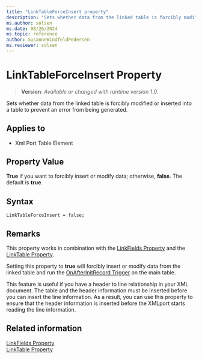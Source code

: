 ```yaml
---
title: "LinkTableForceInsert property"
description: "Sets whether data from the linked table is forcibly modified or inserted into a table to prevent an error from being generated."
ms.author: solsen
ms.date: 08/26/2024
ms.topic: reference
author: SusanneWindfeldPedersen
ms.reviewer: solsen
---
```

[//]: # (START>DO_NOT_EDIT)
[//]: # (IMPORTANT:Do not edit any of the content between here and the END>DO_NOT_EDIT.)
[//]: # (Any modifications should be made in the .xml files in the ModernDev repo.)
# LinkTableForceInsert Property
> **Version**: _Available or changed with runtime version 1.0._

Sets whether data from the linked table is forcibly modified or inserted into a table to prevent an error from being generated.

## Applies to
-   Xml Port Table Element

[//]: # (IMPORTANT: END>DO_NOT_EDIT)

## Property Value

**True** if you want to forcibly insert or modify data; otherwise, **false**. The default is **true**.  

## Syntax

```AL
LinkTableForceInsert = false;
```
  
## Remarks
 
This property works in combination with the [LinkFields Property](devenv-linkfields-property.md) and the [LinkTable Property](devenv-linktable-Property.md).  
  
Setting this property to **true** will forcibly insert or modify data from the linked table and run the [OnAfterInitRecord Trigger](../triggers-auto/xmlporttableelement/devenv-onafterinitrecord-xmlporttableelement-trigger.md) on the main table.  
  
This feature is useful if you have a header to line relationship in your XML document. The table and the header information must be inserted before you can insert the line information. As a result, you can use this property to ensure that the header information is inserted before the XMLport starts reading the line information.  
  
## Related information

[LinkFields Property](devenv-linkfields-property.md)   
[LinkTable Property](devenv-linktable-Property.md)